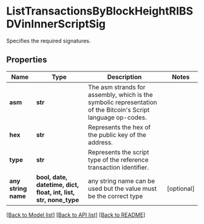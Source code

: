 # ListTransactionsByBlockHeightRIBSDVinInnerScriptSig

Specifies the required signatures.

## Properties
Name | Type | Description | Notes
------------ | ------------- | ------------- | -------------
**asm** | **str** | The asm strands for assembly, which is the symbolic representation of the Bitcoin&#39;s Script language op-codes. | 
**hex** | **str** | Represents the hex of the public key of the address. | 
**type** | **str** | Represents the script type of the reference transaction identifier. | 
**any string name** | **bool, date, datetime, dict, float, int, list, str, none_type** | any string name can be used but the value must be the correct type | [optional]

[[Back to Model list]](../README.md#documentation-for-models) [[Back to API list]](../README.md#documentation-for-api-endpoints) [[Back to README]](../README.md)


